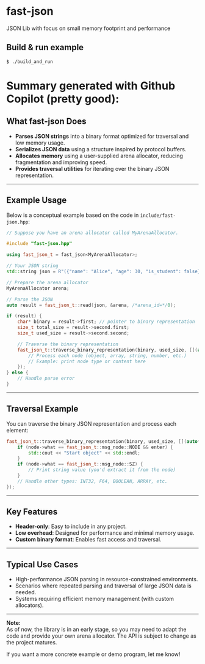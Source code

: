 # fast-json
JSON Lib with focus on small memory footprint and performance
## Build & run example
```$ ./build_and_run ```
# Summary generated with Github Copilot (pretty good):

## What fast-json Does

- **Parses JSON strings** into a binary format optimized for traversal and low memory usage.
- **Serializes JSON data** using a structure inspired by protocol buffers.
- **Allocates memory** using a user-supplied arena allocator, reducing fragmentation and improving speed.
- **Provides traversal utilities** for iterating over the binary JSON representation.

---

## Example Usage

Below is a conceptual example based on the code in `include/fast-json.hpp`:

```c++
// Suppose you have an arena allocator called MyArenaAllocator.

#include "fast-json.hpp"

using fast_json_t = fast_json<MyArenaAllocator>;

// Your JSON string
std::string json = R"({"name": "Alice", "age": 30, "is_student": false})";

// Prepare the arena allocator
MyArenaAllocator arena;

// Parse the JSON
auto result = fast_json_t::read(json, &arena, /*arena_id=*/0);

if (result) {
    char* binary = result->first; // pointer to binary representation
    size_t total_size = result->second.first;
    size_t used_size = result->second.second;

    // Traverse the binary representation
    fast_json_t::traverse_binary_representation(binary, used_size, [](auto* node, bool enter) {
        // Process each node (object, array, string, number, etc.)
        // Example: print node type or content here
    });
} else {
    // Handle parse error
}
```

---

## Traversal Example

You can traverse the binary JSON representation and process each element:

```c++
fast_json_t::traverse_binary_representation(binary, used_size, [](auto* node, bool enter) {
    if (node->what == fast_json_t::msg_node::NODE && enter) {
        std::cout << "Start object" << std::endl;
    }
    if (node->what == fast_json_t::msg_node::SZ) {
        // Print string value (you'd extract it from the node)
    }
    // Handle other types: INT32, F64, BOOLEAN, ARRAY, etc.
});
```

---

## Key Features

- **Header-only**: Easy to include in any project.
- **Low overhead**: Designed for performance and minimal memory usage.
- **Custom binary format**: Enables fast access and traversal.

---

## Typical Use Cases

- High-performance JSON parsing in resource-constrained environments.
- Scenarios where repeated parsing and traversal of large JSON data is needed.
- Systems requiring efficient memory management (with custom allocators).

---

**Note:**  
As of now, the library is in an early stage, so you may need to adapt the code and provide your own arena allocator. The API is subject to change as the project matures.

If you want a more concrete example or demo program, let me know!
